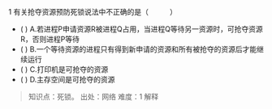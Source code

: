 1
有关抢夺资源预防死锁说法中不正确的是（　　　）
- ( ) A.若进程P申请资源R被进程Q占用，当进程Q等待另一资源时，可抢夺资源R，否则进程P等待
- ( ) B.一个等待资源的进程只有得到新申请的资源和所有被抢夺的资源后才能继续运行 
- ( ) C.打印机是可抢夺的资源 
- ( ) D.主存空间是可抢夺的资源

> 知识点：死锁。
> 出处：网络
> 难度：1
> 解释
